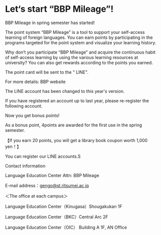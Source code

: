 # Let‘s start “BBP Mileage”!

BBP Mileage in spring semester has started!

The point system “BBP Mileage” is a tool to support your self-access learning of foreign languages. You can earn points by participating in the programs targeted for the point system and visualize your learning history.

Why don’t you participate “BBP Mileage” and acquire the continuous habit of self-access learning by using the various learning resources at university? You can also get rewards according to the points you earned.

The point card will be sent to the " LINE".

 

For more details: BBP website

 

The LINE account has been changed to this year's version.

If you have registered an account up to last year, please re-register the following account.

 

Now you get bonus points!

As a bonus point, 4points are awarded for the first use in the spring semester.

【If you earn 20 points, you will get a library book coupon worth 1,000 yen！】

 

You can register our LINE accounts.S

 

Contact information

Language Education Center Attn: BBP Mileage

E-mail address：gengo@st.ritsumei.ac.jp

 

＜The office at each campus＞

Language Education Center（Kinugasa）Shougakukan 1F

Language Education Center（BKC）Central Arc 2F

Language Education Center（OIC） Building A 1F, AN Office